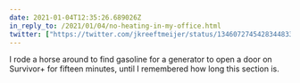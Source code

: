 ```yaml
---
date: 2021-01-04T12:35:26.689026Z
in_reply_to: /2021/01/04/no-heating-in-my-office.html
twitter: ["https://twitter.com/jkreeftmeijer/status/1346072745428344833"]
---
```

I rode a horse around to find gasoline for a generator to open a door on Survivor+ for fifteen minutes, until I remembered how long this section is.
